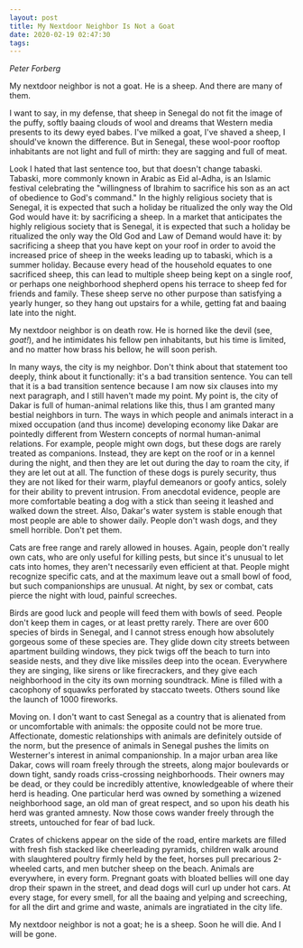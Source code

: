 ```yaml
---
layout: post
title: My Nextdoor Neighbor Is Not a Goat
date: 2020-02-19 02:47:30
tags:
---
```

*Peter Forberg*

My nextdoor neighbor is not a goat. He is a sheep. And there are many of them.

I want to say, in my defense, that sheep in Senegal do not fit the image of the puffy, softly baaing clouds of wool and dreams that Western media presents to its dewy eyed babes. I've milked a goat, I've shaved a sheep, I should've known the difference. But in Senegal, these wool-poor rooftop inhabitants are not light and full of mirth: they are sagging and full of meat.

Look I hated that last sentence too, but that doesn't change tabaski. Tabaski, more commonly known in Arabic as Eid al-Adha, is an Islamic festival celebrating the "willingness of Ibrahim to sacrifice his son as an act of obedience to God's command." In the highly religious society that is Senegal, it is expected that such a holiday be ritualized the only way the Old God would have it: by sacrificing a sheep. In a market that anticipates the highly religious society that is Senegal, it is expected that such a holiday be ritualized the only way the Old God and Law of Demand would have it: by sacrificing a sheep that you have kept on your roof in order to avoid the increased price of sheep in the weeks leading up to tabaski, which is a summer holiday. Because every head of the household equates to one sacrificed sheep, this can lead to multiple sheep being kept on a single roof, or perhaps one neighborhood shepherd opens his terrace to sheep fed for friends and family. These sheep serve no other purpose than satisfying a yearly hunger, so they hang out upstairs for a while, getting fat and baaing late into the night.

My nextdoor neighbor is on death row. He is horned like the devil (see, *goat!*), and he intimidates his fellow pen inhabitants, but his time is limited, and no matter how brass his bellow, he will soon perish.

In many ways, the city is my neighbor. Don't think about that statement too deeply, think about it functionally: it's a bad transition sentence. You can tell that it is a bad transition sentence because I am now six clauses into my next paragraph, and I still haven't made my point. My point is, the city of Dakar is full of human-animal relations like this, thus I am granted many bestial neighbors in turn. The ways in which people and animals interact in a mixed occupation (and thus income) developing economy like Dakar are pointedly different from Western concepts of normal human-animal relations. For example, people might own dogs, but these dogs are rarely treated as companions. Instead, they are kept on the roof or in a kennel during the night, and then they are let out during the day to roam the city, if they are let out at all. The function of these dogs is purely security, thus they are not liked for their warm, playful demeanors or goofy antics, solely for their ability to prevent intrusion. From anecdotal evidence, people are more comfortable beating a dog with a stick than seeing it leashed and walked down the street. Also, Dakar's water system is stable enough that most people are able to shower daily. People don't wash dogs, and they smell horrible. Don't pet them.

Cats are free range and rarely allowed in houses. Again, people don't really own cats, who are only useful for killing pests, but since it's unusual to let cats into homes, they aren't necessarily even efficient at that. People might recognize specific cats, and at the maximum leave out a small bowl of food, but such companionships are unusual. At night, by sex or combat, cats pierce the night with loud, painful screeches.

Birds are good luck and people will feed them with bowls of seed. People don't keep them in cages, or at least pretty rarely. There are over 600 species of birds in Senegal, and I cannot stress enough how absolutely gorgeous some of these species are. They glide down city streets between apartment building windows, they pick twigs off the beach to turn into seaside nests, and they dive like missiles deep into the ocean. Everywhere they are singing, like sirens or like firecrackers, and they give each neighborhood in the city its own morning soundtrack. Mine is filled with a cacophony of squawks perforated by staccato tweets. Others sound like the launch of 1000 fireworks.

Moving on. I don't want to cast Senegal as a country that is alienated from or uncomfortable with animals: the opposite could not be more true. Affectionate, domestic relationships with animals are definitely outside of the norm, but the presence of animals in Senegal pushes the limits on Westerner's interest in animal companionship. In a major urban area like Dakar, cows will roam freely through the streets, along major boulevards or down tight, sandy roads criss-crossing neighborhoods. Their owners may be dead, or they could be incredibly attentive, knowledgeable of where their herd is heading. One particular herd was owned by something a wizened neighborhood sage, an old man of great respect, and so upon his death his herd was granted amnesty. Now those cows wander freely through the streets, untouched for fear of bad luck. 

Crates of chickens appear on the side of the road, entire markets are filled with fresh fish stacked like cheerleading pyramids, children walk around with slaughtered poultry firmly held by the feet, horses pull precarious 2-wheeled carts, and men butcher sheep on the beach. Animals are everywhere, in every form. Pregnant goats with bloated bellies will one day drop their spawn in the street, and dead dogs will curl up under hot cars. At every stage, for every smell, for all the baaing and yelping and screeching, for all the dirt and grime and waste, animals are ingratiated in the city life.

My nextdoor neighbor is not a goat; he is a sheep. Soon he will die. And I will be gone.
